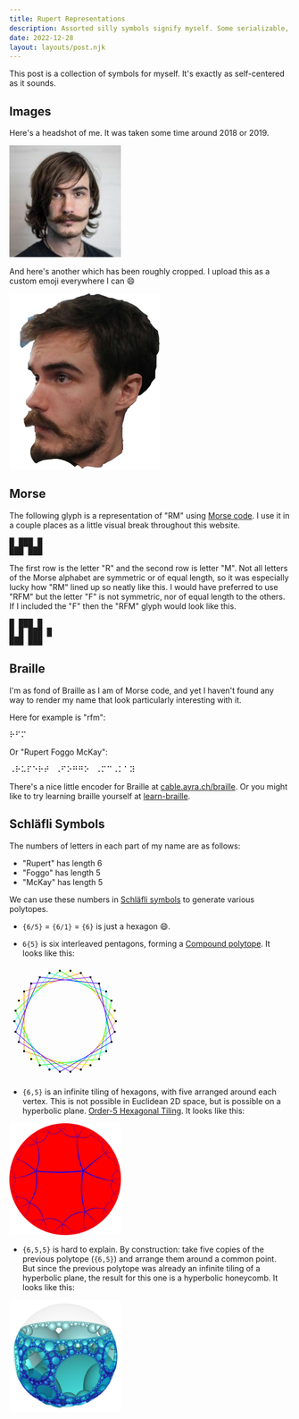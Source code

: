 ```yaml
---
title: Rupert Representations
description: Assorted silly symbols signify myself. Some serializable, some SVG, some stellated.
date: 2022-12-28
layout: layouts/post.njk
---
```


This post is a collection of symbols for myself. It's exactly as self-centered as it sounds.

## Images

Here's a headshot of me. It was taken some time around 2018 or 2019.

<img src="../../static/headshot.jpeg" alt="A headshot of Rupert Foggo McKay" />

And here's another which has been roughly cropped. I upload this as a custom emoji everywhere I can 😄

<img src="../../static/rupertemoji.png" alt="A headshot of Rupert Foggo McKay" />

## Morse

The following glyph is a representation of "RM" using [Morse code](https://en.wikipedia.org/wiki/Morse_code). I use it in a couple places as a little visual break throughout this website.

<pre>
█ ███ █
███ ███
</pre>

The first row is the letter "R" and the second row is letter "M". Not all letters of the Morse alphabet are symmetric or of equal length, so it was especially lucky how "RM" lined up so neatly like this. I would have preferred to use "RFM" but the letter "F" is not symmetric, nor of equal length to the others. If I included the "F" then the "RFM" glyph would look like this.

<pre>
█ ███ █
█ █ ███ █
███ ███
</pre>

## Braille

I'm as fond of Braille as I am of Morse code, and yet I haven't found any way to render my name that look particularly interesting with it.

Here for example is "rfm":

⠗⠋⠍

Or "Rupert Foggo McKay":

⠠⠗⠥⠏⠑⠗⠞⠀⠠⠋⠕⠛⠛⠕⠀⠠⠍⠉⠠⠅⠁⠽

There's a nice little encoder for Braille at [cable.ayra.ch/braille](https://cable.ayra.ch/braille/). Or you might like to try learning braille yourself at [learn-braille](https://fildon.me/learn-braille).

## Schläfli Symbols

The numbers of letters in each part of my name are as follows:

- "Rupert" has length 6
- "Foggo" has length 5
- "McKay" has length 5

We can use these numbers in [Schläfli symbols](https://en.wikipedia.org/wiki/Schl%C3%A4fli_symbol) to generate various polytopes.

- `{6/5}` = `{6/1}` = `{6}` is just a hexagon 😄.

- `6{5}` is six interleaved pentagons, forming a [Compound polytope](https://en.wikipedia.org/wiki/List_of_regular_polytopes_and_compounds#Two_dimensional_compounds). It looks like this:

<svg xmlns="http://www.w3.org/2000/svg" version="1.1" height="200px" viewBox="0 0 1000 1000">
  <g style="stroke:#ff0000;stroke-width:5.0;stroke-opacity:1.00;fill-opacity:00">
  </g>
  <g style="stroke:#ff7f00;stroke-width:5.0;stroke-opacity:1.00;fill-opacity:00">
  <path d="M 954.545,497.261 640.462,64.963"/>
  <path d="M 640.462,64.963 132.265,230.086"/>
  <path d="M 132.265,230.086 132.265,764.436"/>
  <path d="M 640.462,929.559 132.265,764.436"/>
  <path d="M 954.545,497.261 640.462,929.559"/>
  </g>
  <g style="stroke:#ffff00;stroke-width:5.0;stroke-opacity:1.00;fill-opacity:00">
  <path d="M 547.513,45.206 944.613,402.756"/>
  <path d="M 547.513,45.206 84.752,312.381"/>
  <path d="M 84.752,312.381 195.85,835.054"/>
  <path d="M 727.273,890.909 195.85,835.054"/>
  <path d="M 944.613,402.756 727.273,890.909"/>
  </g>
  <g style="stroke:#00ff00;stroke-width:5.0;stroke-opacity:1.00;fill-opacity:00">
  <path d="M 452.487,45.206 915.248,312.381"/>
  <path d="M 452.487,45.206 55.387,402.756"/>
  <path d="M 55.387,402.756 272.727,890.909"/>
  <path d="M 272.727,890.909 804.15,835.054"/>
  <path d="M 915.248,312.381 804.15,835.054"/>
  </g>
  <g style="stroke:#00ffff;stroke-width:5.0;stroke-opacity:1.00;fill-opacity:00">
  <path d="M 359.538,64.963 867.735,230.086"/>
  <path d="M 45.455,497.261 359.538,64.963"/>
  <path d="M 45.455,497.261 359.538,929.559"/>
  <path d="M 359.538,929.559 867.735,764.436"/>
  <path d="M 867.735,764.436 867.735,230.086"/>
  </g>
  <g style="stroke:#0000ff;stroke-width:5.0;stroke-opacity:1.00;fill-opacity:00">
  <path d="M 272.727,103.613 804.15,159.468"/>
  <path d="M 55.387,591.766 272.727,103.613"/>
  <path d="M 452.487,949.316 55.387,591.766"/>
  <path d="M 452.487,949.316 915.248,682.141"/>
  <path d="M 915.248,682.141 804.15,159.468"/>
  </g>
  <g style="stroke:#7f00ff;stroke-width:5.0;stroke-opacity:1.00;fill-opacity:00">
  <path d="M 727.273,103.613 195.85,159.468"/>
  <path d="M 84.752,682.141 195.85,159.468"/>
  <path d="M 547.513,949.316 84.752,682.141"/>
  <path d="M 547.513,949.316 944.613,591.766"/>
  <path d="M 944.613,591.766 727.273,103.613"/>
  </g>
  <g style="stroke:#000000;stroke-width:0.6666667;fill:#000000">
  <circle cx="954.545" cy="497.261" r="8.0"/>
  <circle cx="640.462" cy="64.963" r="8.0"/>
  <circle cx="640.462" cy="64.963" r="8.0"/>
  <circle cx="132.265" cy="230.086" r="8.0"/>
  <circle cx="132.265" cy="230.086" r="8.0"/>
  <circle cx="132.265" cy="764.436" r="8.0"/>
  <circle cx="132.265" cy="764.436" r="8.0"/>
  <circle cx="640.462" cy="929.559" r="8.0"/>
  <circle cx="640.462" cy="929.559" r="8.0"/>
  <circle cx="954.545" cy="497.261" r="8.0"/>
  <circle cx="944.613" cy="402.756" r="8.0"/>
  <circle cx="547.513" cy="45.206" r="8.0"/>
  <circle cx="547.513" cy="45.206" r="8.0"/>
  <circle cx="84.752" cy="312.381" r="8.0"/>
  <circle cx="84.752" cy="312.381" r="8.0"/>
  <circle cx="195.85" cy="835.054" r="8.0"/>
  <circle cx="195.85" cy="835.054" r="8.0"/>
  <circle cx="727.273" cy="890.909" r="8.0"/>
  <circle cx="727.273" cy="890.909" r="8.0"/>
  <circle cx="944.613" cy="402.756" r="8.0"/>
  <circle cx="915.248" cy="312.381" r="8.0"/>
  <circle cx="452.487" cy="45.206" r="8.0"/>
  <circle cx="452.487" cy="45.206" r="8.0"/>
  <circle cx="55.387" cy="402.756" r="8.0"/>
  <circle cx="55.387" cy="402.756" r="8.0"/>
  <circle cx="272.727" cy="890.909" r="8.0"/>
  <circle cx="272.727" cy="890.909" r="8.0"/>
  <circle cx="804.15" cy="835.054" r="8.0"/>
  <circle cx="804.15" cy="835.054" r="8.0"/>
  <circle cx="915.248" cy="312.381" r="8.0"/>
  <circle cx="867.735" cy="230.086" r="8.0"/>
  <circle cx="359.538" cy="64.963" r="8.0"/>
  <circle cx="359.538" cy="64.963" r="8.0"/>
  <circle cx="45.455" cy="497.261" r="8.0"/>
  <circle cx="45.455" cy="497.261" r="8.0"/>
  <circle cx="359.538" cy="929.559" r="8.0"/>
  <circle cx="359.538" cy="929.559" r="8.0"/>
  <circle cx="867.735" cy="764.436" r="8.0"/>
  <circle cx="867.735" cy="764.436" r="8.0"/>
  <circle cx="867.735" cy="230.086" r="8.0"/>
  <circle cx="804.15" cy="159.468" r="8.0"/>
  <circle cx="272.727" cy="103.613" r="8.0"/>
  <circle cx="272.727" cy="103.613" r="8.0"/>
  <circle cx="55.387" cy="591.766" r="8.0"/>
  <circle cx="55.387" cy="591.766" r="8.0"/>
  <circle cx="452.487" cy="949.316" r="8.0"/>
  <circle cx="452.487" cy="949.316" r="8.0"/>
  <circle cx="915.248" cy="682.141" r="8.0"/>
  <circle cx="915.248" cy="682.141" r="8.0"/>
  <circle cx="804.15" cy="159.468" r="8.0"/>
  <circle cx="727.273" cy="103.613" r="8.0"/>
  <circle cx="195.85" cy="159.468" r="8.0"/>
  <circle cx="195.85" cy="159.468" r="8.0"/>
  <circle cx="84.752" cy="682.141" r="8.0"/>
  <circle cx="84.752" cy="682.141" r="8.0"/>
  <circle cx="547.513" cy="949.316" r="8.0"/>
  <circle cx="547.513" cy="949.316" r="8.0"/>
  <circle cx="944.613" cy="591.766" r="8.0"/>
  <circle cx="944.613" cy="591.766" r="8.0"/>
  <circle cx="727.273" cy="103.613" r="8.0"/>
  </g>
</svg>

- `{6,5}` is an infinite tiling of hexagons, with five arranged around each vertex. This is not possible in Euclidean 2D space, but is possible on a hyperbolic plane. [Order-5 Hexagonal Tiling](https://en.wikipedia.org/wiki/Order-5_hexagonal_tiling). It looks like this:

<img height="200px" src="../../static/order-5-hex-tiles.png" alt="Order-5 Hexagonal Tiling" />

- `{6,5,5}` is hard to explain. By construction: take five copies of the previous polytope (`{6,5}`) and arrange them around a common point. But since the previous polytope was already an infinite tiling of a hyperbolic plane, the result for this one is a hyperbolic honeycomb. It looks like this:

<img height="200px" src="../../static/6-5-5-schlafli.png" alt="Order-5-5 Hexagonal Honeycomb" />
